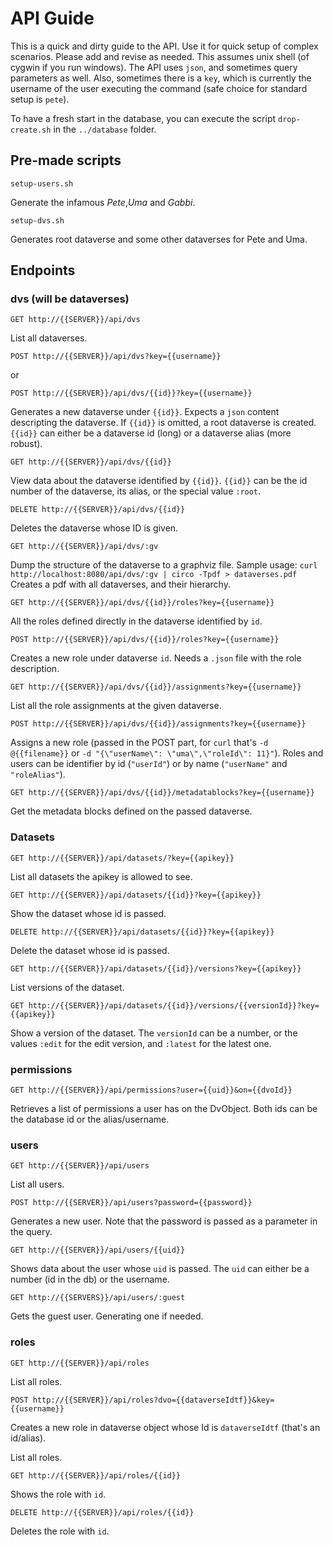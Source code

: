 # API Guide

This is a quick and dirty guide to the API. Use it for quick setup of complex scenarios. Please add and revise as needed. This assumes unix shell (of cygwin if you run windows).
The API uses `json`, and sometimes query parameters as well. Also, sometimes there is a `key`, which is currently the username of the user executing the command (safe choice for standard setup is `pete`).

To have a fresh start in the database, you can execute the script `drop-create.sh` in the `../database` folder.

## Pre-made scripts

	setup-users.sh

Generate the infamous _Pete_,_Uma_ and _Gabbi_. 

	setup-dvs.sh

Generates root dataverse and some other dataverses for Pete and Uma.

## Endpoints

### dvs (will be dataverses)

	GET http://{{SERVER}}/api/dvs

List all dataverses.

	POST http://{{SERVER}}/api/dvs?key={{username}}

or

	POST http://{{SERVER}}/api/dvs/{{id}}?key={{username}}

Generates a new dataverse under `{{id}}`. Expects a `json` content descripting the dataverse.
If `{{id}}` is omitted, a root dataverse is created. `{{id}}` can either be a dataverse id (long) or a dataverse alias (more robust).

    GET http://{{SERVER}}/api/dvs/{{id}}

View data about the dataverse identified by `{{id}}`. `{{id}}` can be the id number of the dataverse, its alias, or the special value `:root`.

    DELETE http://{{SERVER}}/api/dvs/{{id}}

Deletes the dataverse whose ID is given.

	GET http://{{SERVER}}/api/dvs/:gv

Dump the structure of the dataverse to a graphviz file. Sample usage: 
`curl http://localhost:8080/api/dvs/:gv | circo -Tpdf > dataverses.pdf`
Creates a pdf with all dataverses, and their hierarchy.

	GET http://{{SERVER}}/api/dvs/{{id}}/roles?key={{username}}

All the roles defined directly in the dataverse identified by `id`.

	POST http://{{SERVER}}/api/dvs/{{id}}/roles?key={{username}}

Creates a new role under dataverse `id`. Needs a `.json` file with the role description.

	GET http://{{SERVER}}/api/dvs/{{id}}/assignments?key={{username}}

List all the role assignments at the given dataverse.

	POST http://{{SERVER}}/api/dvs/{{id}}/assignments?key={{username}}

Assigns a new role (passed in the POST part, for `curl` that's `-d @{{filename}}` or `-d "{\"userName\": \"uma\",\"roleId\": 11}"`). Roles and users can be identifier by id (`"userId"`) or by name (`"userName"` and `"roleAlias"`).


	GET http://{{SERVER}}/api/dvs/{{id}}/metadatablocks?key={{username}}

Get the metadata blocks defined on the passed dataverse.

### Datasets

	GET http://{{SERVER}}/api/datasets/?key={{apikey}}

List all datasets the apikey is allowed to see.

	GET http://{{SERVER}}/api/datasets/{{id}}?key={{apikey}}

Show the dataset whose id is passed.

	DELETE http://{{SERVER}}/api/datasets/{{id}}?key={{apikey}}

Delete the dataset whose id is passed.

	GET http://{{SERVER}}/api/datasets/{{id}}/versions?key={{apikey}}

List versions of the dataset. 
	
	GET http://{{SERVER}}/api/datasets/{{id}}/versions/{{versionId}}?key={{apikey}}

Show a version of the dataset. The `versionId` can be a number, or the values `:edit` for the edit version, and `:latest` for the latest one.


### permissions

	GET http://{{SERVER}}/api/permissions?user={{uid}}&on={{dvoId}}

Retrieves a list of permissions a user has on the DvObject. Both ids can be the database id or the alias/username.

### users

	GET http://{{SERVER}}/api/users

List all users.

	POST http://{{SERVER}}/api/users?password={{password}}

Generates a new user. Note that the password is passed as a parameter in the query.

	GET http://{{SERVER}}/api/users/{{uid}}

Shows data about the user whose `uid` is passed. The `uid` can either be a number (id in the db) or the username.

	GET http://{{SERVERS}}/api/users/:guest

Gets the guest user. Generating one if needed.

### roles

	GET http://{{SERVER}}/api/roles

List all roles.

	POST http://{{SERVER}}/api/roles?dvo={{dataverseIdtf}}&key={{username}}

Creates a new role in dataverse object whose Id is `dataverseIdtf` (that's an id/alias).

List all roles.

	GET http://{{SERVER}}/api/roles/{{id}}

Shows the role with `id`.

	DELETE http://{{SERVER}}/api/roles/{{id}}

Deletes the role with `id`.